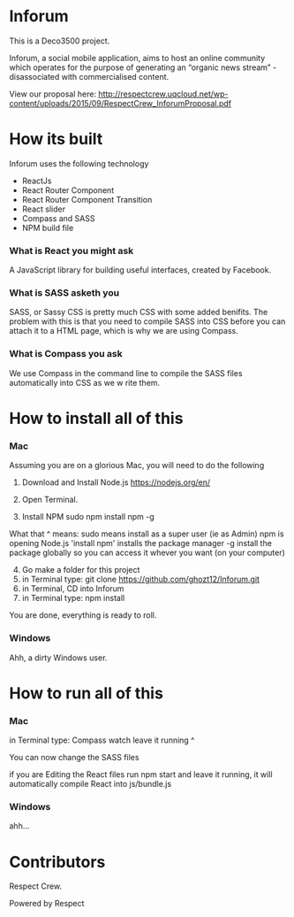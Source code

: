 # Inforum

This is a Deco3500 project.

Inforum, a social mobile application, aims to host an online community which operates for the purpose of generating an “organic news stream” - disassociated with commercialised content.

View our proposal here: http://respectcrew.uqcloud.net/wp-content/uploads/2015/09/RespectCrew_InforumProposal.pdf

# How its built

Inforum uses the following technology
- ReactJs
- React Router Component
- React Router Component Transition
- React slider
- Compass and SASS
- NPM build file

### What is React you might ask
A JavaScript library for building useful interfaces, created by Facebook. 

### What is SASS asketh you
SASS, or Sassy CSS is pretty much CSS with some added benifits. The problem with this is that you need to compile SASS into CSS before you can attach it to a HTML page, which is why we are using Compass. 

### What is Compass you ask
We use Compass in the command line to compile the SASS files automatically into CSS as we w rite them.

# How to install all of this

### Mac
Assuming you are on a glorious Mac, you will need to do the following

1) Download and Install Node.js 
https://nodejs.org/en/

2) Open Terminal.

3) Install NPM
sudo npm install npm -g

What that ^ means:
sudo means install as a super user (ie as Admin)
npm is opening Node.js 
'install npm' installs the package manager
-g install the package globally so you can access it whever you want (on your computer)

4) Go make a folder for this project
5) in Terminal type: git clone https://github.com/ghozt12/Inforum.git
6) in Terminal, CD into Inforum
7) in Terminal type: npm install

You are done, everything is ready to roll.

### Windows
Ahh, a dirty Windows user. 

# How to run all of this 
### Mac

in Terminal type: Compass watch
leave it running ^

You can now change the SASS files

if you are Editing the React files run
npm start
and leave it running, it will automatically compile React into js/bundle.js

### Windows
ahh...

# Contributors
Respect Crew.

Powered by Respect

